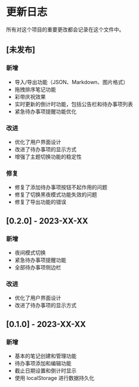 # 更新日志

所有对这个项目的重要更改都会记录在这个文件中。

## [未发布]

### 新增

- 导入/导出功能（JSON、Markdown、图片格式）
- 拖拽排序笔记功能
- 彩带庆祝效果
- 实时更新的倒计时功能，包括公告栏和待办事项列表
- 紧急待办事项提醒功能优化

### 改进

- 优化了用户界面设计
- 改进了待办事项的显示方式
- 增强了主题切换功能的稳定性

### 修复

- 修复了添加待办事项按钮不起作用的问题
- 修复了切换黑夜模式功能失效的问题
- 修复了导出功能的错误

## [0.2.0] - 2023-XX-XX

### 新增

- 夜间模式切换
- 紧急待办事项提醒功能
- 全部待办事项侧边栏

### 改进

- 优化了用户界面设计
- 改进了待办事项的显示方式

## [0.1.0] - 2023-XX-XX

### 新增

- 基本的笔记创建和管理功能
- 待办事项添加和编辑功能
- 截止日期设置和倒计时显示
- 使用 localStorage 进行数据持久化
